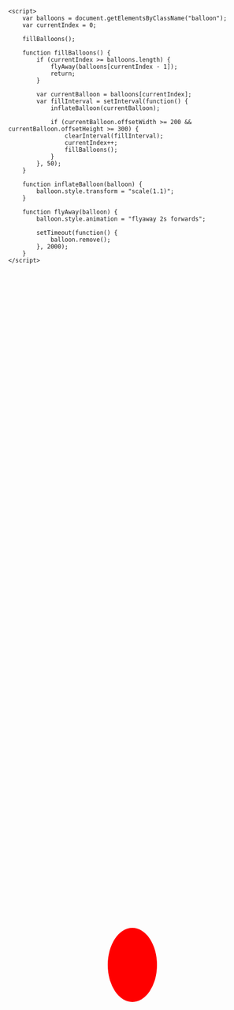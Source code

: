 <!DOCTYPE html>
<html>
<head>
    <title>Fill and Fly Balloon Game</title>
    <style>
        .balloon {
            width: 100px;
            height: 150px;
            background-color: red;
            border-radius: 50%;
            position: absolute;
            top: 50%;
            left: 50%;
            transform: translate(-50%, -50%);
            transition: transform 0.5s ease;
        }
    </style>
</head>
<body>
    <div class="balloon"></div>

    <script>
        var balloons = document.getElementsByClassName("balloon");
        var currentIndex = 0;

        fillBalloons();

        function fillBalloons() {
            if (currentIndex >= balloons.length) {
                flyAway(balloons[currentIndex - 1]);
                return;
            }

            var currentBalloon = balloons[currentIndex];
            var fillInterval = setInterval(function() {
                inflateBalloon(currentBalloon);

                if (currentBalloon.offsetWidth >= 200 && currentBalloon.offsetHeight >= 300) {
                    clearInterval(fillInterval);
                    currentIndex++;
                    fillBalloons();
                }
            }, 50);
        }

        function inflateBalloon(balloon) {
            balloon.style.transform = "scale(1.1)";
        }

        function flyAway(balloon) {
            balloon.style.animation = "flyaway 2s forwards";

            setTimeout(function() {
                balloon.remove();
            }, 2000);
        }
    </script>
</body>
</html>
